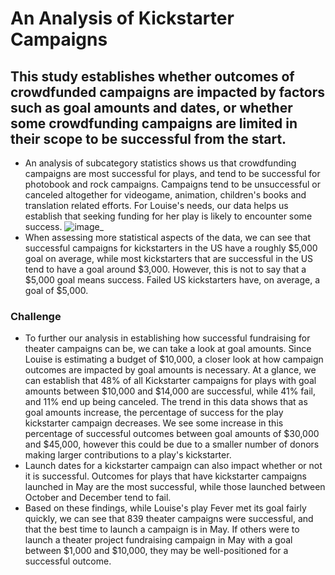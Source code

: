 # An Analysis of Kickstarter Campaigns
## This study establishes whether outcomes of crowdfunded campaigns are impacted by factors such as goal amounts and dates, or whether some crowdfunding campaigns are limited in their scope to be successful from the start.
* An analysis of subcategory statistics shows us that crowdfunding campaigns are most successful for plays, and tend to be successful for photobook and rock campaigns. Campaigns tend to be unsuccessful or canceled altogether for videogame, animation, children's books and translation related efforts. For Louise's needs, our data helps us establish that seeking funding for her play is likely to encounter some success. ![image_](path/to/image_name.png)
* When assessing more statistical aspects of the data, we can see that successful campaigns for kickstarters in the US have a roughly $5,000 goal on average, while most kickstarters that are successful in the US tend to have a goal around $3,000. However, this is not to say that a $5,000 goal means success. Failed US kickstarters have, on average, a goal of $5,000.
### Challenge
* To further our analysis in establishing how successful fundraising for theater campaigns can be, we can take a look at goal amounts. Since Louise is estimating a budget of $10,000, a closer look at how campaign outcomes are impacted by goal amounts is necessary. At a glance, we can establish that 48% of all Kickstarter campaigns for plays with goal amounts between $10,000 and $14,000 are successful, while 41% fail, and 11% end up being canceled. The trend in this data shows that as goal amounts increase, the percentage of success for the play kickstarter campaign decreases. We see some increase in this percentage of successful outcomes between goal amounts of $30,000 and $45,000, however this could be due to a smaller number of donors making larger contributions to a play's kickstarter.
* Launch dates for a kickstarter campaign can also impact whether or not it is successful. Outcomes for plays that have kickstarter campaigns launched in May are the most successful, while those launched between October and December tend to fail. 
* Based on these findings, while Louise's play Fever met its goal fairly quickly, we can see that 839 theater campaigns were successful, and that the best time to launch a campaign is in May. If others were to launch a theater project fundraising campaign in May with a goal between $1,000 and $10,000, they may be well-positioned for a successful outcome.
